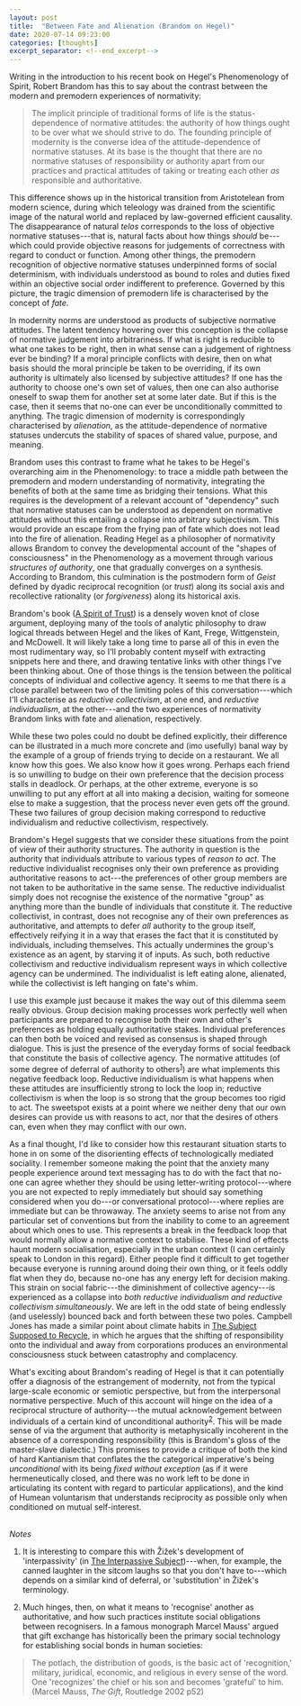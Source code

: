 ```yaml
---
layout: post
title:  "Between Fate and Alienation (Brandom on Hegel)"
date: 2020-07-14 09:23:00
categories: [thoughts]
excerpt_separator: <!--end_excerpt-->
---
```


Writing in the introduction to his recent book on Hegel's Phenomenology of Spirit, Robert Brandom has this to say about the contrast between the modern and premodern experiences of normativity:

> The implicit principle of traditional forms of life is the status-dependence of normative attitudes: the authority of how things ought to be over what we should strive to do. The founding principle of modernity is the converse idea of the attitude-dependence of normative statuses. At its base is the thought that there are no normative statuses of responsibility or authority apart from our practices and practical attitudes of taking or treating each other _as_ responsible and authoritative.

This difference shows up in the historical transition from Aristotelean from modern science, during which teleology was drained from the scientific image of the natural world and replaced by law-governed efficient causality. The disappearance of natural _telos_ corresponds to the loss of objective normative statuses---that is, natural facts about how things _should_ be---which could provide objective reasons for judgements of correctness with regard to conduct or function. Among other things, the premodern recognition of objective normative statuses underpinned forms of social determinism, with individuals understood as bound to roles and duties fixed within an objective social order indifferent to preference. Governed by this picture, the tragic dimension of premodern life is characterised by the concept of _fate_.

In modernity norms are understood as products of subjective normative attitudes. The latent tendency hovering over this conception is the collapse of normative judgement into arbitrariness. If what is right is reducible to what one takes to be right, then in what sense can a judgement of rightness ever be binding? If a moral principle conflicts with desire, then on what basis should the moral principle be taken to be overriding, if its own authority is ultimately also licensed by subjective attitudes? If one has the authority to choose one's own set of values, then one can also authorise oneself to swap them for another set at some later date. But if this is the case, then it seems that no-one can ever be unconditionally committed to anything. The tragic dimension of modernity is correspondingly characterised by _alienation_, as the attitude-dependence of normative statuses undercuts the stability of spaces of shared value, purpose, and meaning.

<!--end_excerpt-->

Brandom uses this contrast to frame what he takes to be Hegel's overarching aim in the Phenomenology: to trace a middle path between the premodern and modern understanding of normativity, integrating the benefits of both at the same time as bridging their tensions. What this requires is the development of a relevant account of "dependency" such that normative statuses can be understood as dependent on normative attitudes without this entailing a collapse into arbitrary subjectivism. This would provide an escape from the frying pan of fate which does not lead into the fire of alienation. Reading Hegel as a philosopher of normativity allows Brandom to convey the developmental account of the "shapes of consciousness" in the Phenomenology as a movement through various _structures of authority_, one that gradually converges on a synthesis. According to Brandom, this culmination is the postmodern form of _Geist_ defined by dyadic reciprocal recognition (or _trust_) along its social axis and recollective rationality (or _forgiveness_) along its historical axis.

Brandom's book ([A Spirit of Trust](https://www.hup.harvard.edu/catalog.php?isbn=9780674976818)) is a densely woven knot of close argument, deploying many of the tools of analytic philosophy to draw logical threads between Hegel and the likes of Kant, Frege, Wittgenstein, and McDowell. It will likely take a long time to parse all of this in even the most rudimentary way, so I'll probably content myself with extracting snippets here and there, and drawing tentative links with other things I've been thinking about. One of those things is the tension between the political concepts of individual and collective agency. It seems to me that there is a close parallel between two of the limiting poles of this conversation---which I'll characterise as _reductive collectivism_, at one end, and _reductive individualism_, at the other---and the two experiences of normativity Brandom links with fate and alienation, respectively.

While these two poles could no doubt be defined explicitly, their difference can be illustrated in a much more concrete and (imo usefully) banal way by the example of a group of friends trying to decide on a restaurant. We all know how this goes. We also know how it goes wrong. Perhaps each friend is so unwilling to budge on their own preference that the decision process stalls in deadlock. Or perhaps, at the other extreme, everyone is so unwilling to put any effort at all into making a decision, waiting for someone else to make a suggestion, that the process never even gets off the ground. These two failures of group decision making correspond to reductive individualism and reductive collectivism, respectively.

Brandom's Hegel suggests that we consider these situations from the point of view of their authority structures. The authority in question is the authority that individuals attribute to various types of _reason to act_. The reductive individualist recognises only their own preference as providing authoritative reasons to act---the preferences of other group members are not taken to be authoritative in the same sense. The reductive individualist simply does not recognise the existence of the normative "group" as anything more than the bundle of individuals that constitute it. The reductive collectivist, in contrast, does not recognise any of their own preferences as authoritative, and attempts to defer _all_ authority to the group itself, effectively reifying it in a way that erases the fact that it is constituted by individuals, including themselves. This actually undermines the group's existence as an agent, by starving it of inputs. As such, both reductive collectivism and reductive individualism represent ways in which collective agency can be undermined. The individualist is left eating alone, alienated, while the collectivist is left hanging on fate's whim.

I use this example just because it makes the way out of this dilemma seem really obvious. Group decision making processes work perfectly well when participants are prepared to recognise both their own and other's preferences as holding equally authoritative stakes. Individual preferences can then both be voiced and revised as consensus is shaped through dialogue. This is just the presence of the everyday forms of social feedback that constitute the basis of collective agency. The normative attitudes (of some degree of deferral of authority to others<sup>[1](#r1)</sup>) are what implements this negative feedback loop. Reductive individualism is what happens when these attitudes are insufficiently strong to lock the loop in; reductive collectivism is when the loop is so strong that the group becomes too rigid to act. The sweetspot exists at a point where we neither deny that our own desires can provide us with reasons to act, nor that the desires of others can, even when they may conflict with our own.

As a final thought, I'd like to consider how this restaurant situation starts to hone in on some of the disorienting effects of technologically mediated sociality. I remember someone making the point that the anxiety many people experience around text messaging has to do with the fact that no-one can agree whether they should be using letter-writing protocol---where you are not expected to reply immediately but should say something considered when you do---or conversational protocol---where replies are immediate but can be throwaway. The anxiety seems to arise not from any particular set of conventions but from the inability to come to an agreement about which ones to use. This represents a break in the feedback loop that would normally allow a normative context to stabilise. These kind of effects haunt modern socialisation, especially in the urban context (I can certainly speak to London in this regard). Either people find it difficult to get together because everyone is running around doing their own thing, or it feels oddly flat when they do, because no-one has any energy left for decision making. This strain on social fabric---the diminishment of collective agency---is experienced as a collapse into _both reductive individualism and reductive collectivism simultaneously_. We are left in the odd state of being endlessly (and uselessly) bounced back and forth between these two poles. Campbell Jones has made a similar point about climate habits in [The Subject Supposed to Recycle]({{site.baseurl}}/assets/pdf/jones-subject.pdf), in which he argues that the shifting of responsibility onto the individual and away from corporations produces an environmental consciousness stuck between catastrophy and complacency.

What's exciting about Brandom's reading of Hegel is that it can potentially offer a diagnosis of the estrangement of modernity, not from the typical large-scale economic or semiotic perspective, but from the interpersonal normative perspective. Much of this account will hinge on the idea of a reciprocal structure of authority---the mutual acknowledgement between individuals of a certain kind of unconditional authority<sup>[2](#r2)</sup>. This will be made sense of via the argument that authority is metaphysically incoherent in the absence of a corresponding responsibility (this is Brandom's gloss of the master-slave dialectic.) This promises to provide a critique of both the kind of hard Kantianism that conflates the the categorical imperative's being _unconditional_ with its being _fixed without exception_ (as if it were hermeneutically closed, and there was no work left to be done in articulating its content with regard to particular applications), and the kind of Humean voluntarism that understands reciprocity as possible only when conditioned on mutual self-interest.
<br />
<br />

_Notes_

1. <a name="r1"></a>It is interesting to compare this with Žižek's development of 'interpassivity' (in [The Interpassive Subject]({{site.baseurl}}/assets/pdf/zizek-interpassive.pdf))---when, for example, the canned laughter in the sitcom laughs so that you don't have to---which depends on a similar kind of deferral, or 'substitution' in Žižek's terminology.

2. <a name="r2"></a>Much hinges, then, on what it means to 'recognise' another as authoritative, and how such practices institute social obligations between recognisers. In a famous monograph Marcel Mauss' argued that gift exchange has historically been the primary social technology for establishing social bonds in human societies:

> The potlach, the distribution of goods, is the basic act of 'recognition,' military, juridical, economic, and religious in every sense of the word. One 'recognizes' the chief or his son and becomes 'grateful' to him. (Marcel Mauss, _The Gift_, Routledge 2002 p52)
